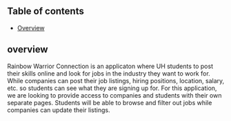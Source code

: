 ## Table of contents

* [Overview](#overview)


## overview

Rainbow Warrior Connection is an applicaton where UH students to post their skills online and look for jobs in the industry they want to work for. 
While companies can post their job listings, hiring positions, location, salary, etc. so students can see what they are signing up for. For this application,
we are looking to provide access to companies and students with their own separate pages. Students will be able to browse and filter out jobs while companies can
update their listings. 

